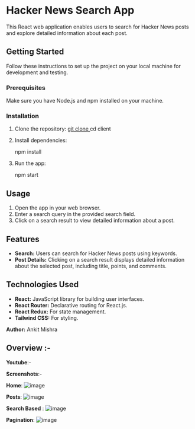 # Hacker News Search App

This React web application enables users to search for Hacker News posts and explore detailed information about each post.

## Getting Started

Follow these instructions to set up the project on your local machine for development and testing.

### Prerequisites

Make sure you have Node.js and npm installed on your machine.

### Installation

1. Clone the repository:
[
      git clone <repository-url>](https://github.com/ankit00010/hacker-news-website.git)
      cd client 


2. Install dependencies:

    npm install


3. Run the app:

     npm start

## Usage

1. Open the app in your web browser.
2. Enter a search query in the provided search field.
3. Click on a search result to view detailed information about a post.

## Features

- **Search:** Users can search for Hacker News posts using keywords.
- **Post Details:** Clicking on a search result displays detailed information about the selected post, including title, points, and comments.

## Technologies Used

- **React:** JavaScript library for building user interfaces.
- **React Router:** Declarative routing for React.js.
- **React Redux:** For state management.
- **Tailwind CSS:** For styling.

**Author:** Ankit Mishra


## Overview :-
**Youtube**:-

**Screenshots**:-

**Home**:
![image](https://github.com/ankit00010/hacker-news-website/assets/111192702/5083996d-5070-47e9-94ee-d1e0f58b7019)

**Posts**:
![image](https://github.com/ankit00010/hacker-news-website/assets/111192702/d1c6e163-e1b6-48a1-8458-60bc450ea8cf)


**Search Based** :
![image](https://github.com/ankit00010/hacker-news-website/assets/111192702/86196662-feeb-4e11-8132-f50142fc8785)

**Pagination**:
![image](https://github.com/ankit00010/hacker-news-website/assets/111192702/594728b4-1a49-4902-8e17-616daf4201e5)










